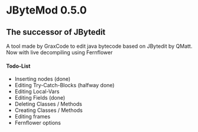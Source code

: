 # JByteMod 0.5.0
## The successor of JBytedit
A tool made by GraxCode to edit java bytecode based on JBytedit by QMatt.
Now with live decompiling using Fernflower

#### Todo-List
- Inserting nodes (done)
- Editing Try-Catch-Blocks (halfway done)
- Editing Local-Vars
- Editing Fields (done)
- Deleting Classes / Methods
- Creating Classes / Methods
- Editing frames
- Fernflower options



